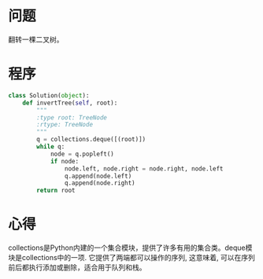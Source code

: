 # 问题
翻转一棵二叉树。
# 程序
```Python
class Solution(object):
    def invertTree(self, root):
        """
        :type root: TreeNode
        :rtype: TreeNode
        """
        q = collections.deque([(root)])
        while q:
            node = q.popleft()
            if node:
                node.left, node.right = node.right, node.left
                q.append(node.left)
                q.append(node.right)
        return root
```
# 心得
collections是Python内建的一个集合模块，提供了许多有用的集合类。deque模块是collections中的一项. 它提供了两端都可以操作的序列, 这意味着, 可以在序列前后都执行添加或删除，适合用于队列和栈。      
        